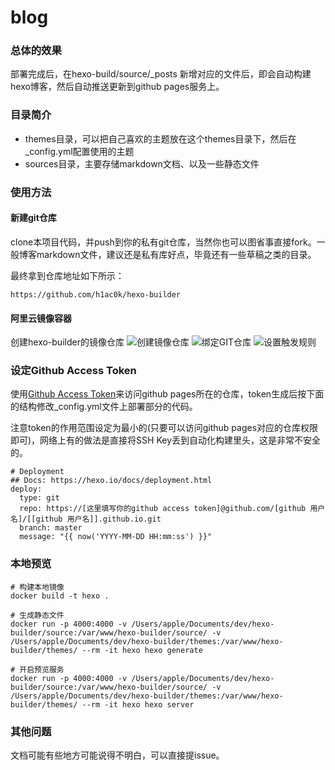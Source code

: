 # blog

### 总体的效果
部署完成后，在hexo-build/source/_posts 新增对应的文件后，即会自动构建hexo博客，然后自动推送更新到github pages服务上。

### 目录简介
- themes目录，可以把自己喜欢的主题放在这个themes目录下，然后在_config.yml配置使用的主题
- sources目录，主要存储markdown文档、以及一些静态文件

### 使用方法
#### 新建git仓库
clone本项目代码，并push到你的私有git仓库，当然你也可以图省事直接fork。一般博客markdown文件，建议还是私有库好点，毕竟还有一些草稿之类的目录。

最终拿到仓库地址如下所示：
```
https://github.com/h1ac0k/hexo-builder
```

#### 阿里云镜像容器
创建hexo-builder的镜像仓库
![创建镜像仓库](https://raw.githubusercontent.com/h1ac0k/hexo-builder/master/doc/1.png)
![绑定GIT仓库](https://raw.githubusercontent.com/h1ac0k/hexo-builder/master/doc/2.png)
![设置触发规则](https://raw.githubusercontent.com/h1ac0k/hexo-builder/master/doc/3.png)

### 设定Github Access Token

使用[Github Access Token](https://github.com/settings/tokens)来访问github pages所在的仓库，token生成后按下面的结构修改_config.yml文件上部署部分的代码。

注意token的作用范围设定为最小的(只要可以访问github pages对应的仓库权限即可)，网络上有的做法是直接将SSH Key丢到自动化构建里头，这是非常不安全的。

```
# Deployment
## Docs: https://hexo.io/docs/deployment.html
deploy:
  type: git
  repo: https://[这里填写你的github access token]@github.com/[github 用户名]/[[github 用户名]].github.io.git
  branch: master
  message: "{{ now('YYYY-MM-DD HH:mm:ss') }}"
```

### 本地预览
```
# 构建本地镜像
docker build -t hexo .

# 生成静态文件
docker run -p 4000:4000 -v /Users/apple/Documents/dev/hexo-builder/source:/var/www/hexo-builder/source/ -v /Users/apple/Documents/dev/hexo-builder/themes:/var/www/hexo-builder/themes/ --rm -it hexo hexo generate

# 开启预览服务
docker run -p 4000:4000 -v /Users/apple/Documents/dev/hexo-builder/source:/var/www/hexo-builder/source/ -v /Users/apple/Documents/dev/hexo-builder/themes:/var/www/hexo-builder/themes/ --rm -it hexo hexo server
```

### 其他问题
文档可能有些地方可能说得不明白，可以直接提issue。